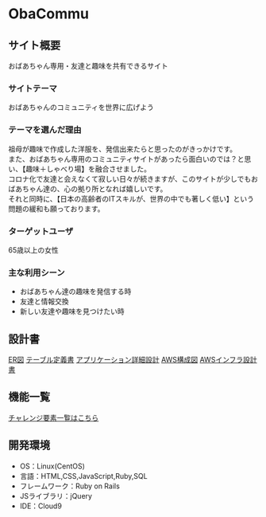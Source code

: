 # ObaCommu

## サイト概要
おばあちゃん専用・友達と趣味を共有できるサイト

### サイトテーマ
おばあちゃんのコミュニティを世界に広げよう

### テーマを選んだ理由
祖母が趣味で作成した洋服を、発信出来たらと思ったのがきっかけです。  
また、おばあちゃん専用のコミュニティサイトがあったら面白いのでは？と思い、【趣味＋しゃべり場】を融合させました。  
コロナ化で友達と会えなくて寂しい日々が続きますが、このサイトが少しでもおばあちゃん達の、心の拠り所となれば嬉しいです。  
それと同時に、【日本の高齢者のITスキルが、世界の中でも著しく低い】という問題の緩和も願っております。  

### ターゲットユーザ
65歳以上の女性

### 主な利用シーン
- おばあちゃん達の趣味を発信する時
- 友達と情報交換
- 新しい友達や趣味を見つけたい時

## 設計書
[ER図](https://app.diagrams.net/#G1rkhr2KMJ8cvXDLhEnhJDBDkTC7QevU7g)
[テーブル定義書](https://docs.google.com/spreadsheets/d/1zzJ7YFtFkOiQ1xLG3MYsiZ3uScmiT6soCdj0wTK7G3w/edit?usp=sharing)
[アプリケーション詳細設計](https://docs.google.com/spreadsheets/d/1KG7V1u2dzCHXVUeczE2qUVLGp2OpyEOO7Ukb8gIgELU/edit?usp=sharing)
[AWS構成図](https://drive.google.com/file/d/1b2lCT7401nRS-C5YKY_epx2D5Wz56JdJ/view?usp=sharing)
[AWSインフラ設計書](https://docs.google.com/spreadsheets/d/14MHY0kAWCqlTwooYKDDX9rzficMeUUHusWGyITThTgo/edit?usp=sharing)

## 機能一覧
[チャレンジ要素一覧はこちら](https://docs.google.com/spreadsheets/d/1Q-JlKbAaE3wZQTrAByrOE_lCGELuN4EkS-8xVpNynds/edit?usp=sharing)

## 開発環境
- OS：Linux(CentOS)
- 言語：HTML,CSS,JavaScript,Ruby,SQL
- フレームワーク：Ruby on Rails
- JSライブラリ：jQuery
- IDE：Cloud9